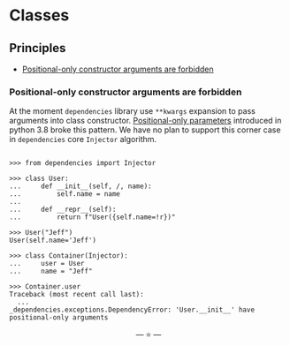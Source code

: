 # Classes

## Principles

- [Positional-only constructor arguments are forbidden](#positional-only-constructor-arguments-are-forbidden)

### Positional-only constructor arguments are forbidden

At the moment `dependencies` library use `**kwargs` expansion to pass arguments
into class constructor.
[Positional-only parameters](#https://peps.python.org/pep-0570/) introduced in
python 3.8 broke this pattern. We have no plan to support this corner case in
`dependencies` core `Injector` algorithm.

```pycon

>>> from dependencies import Injector

>>> class User:
...     def __init__(self, /, name):
...         self.name = name
...
...     def __repr__(self):
...         return f"User({self.name=!r})"

>>> User("Jeff")
User(self.name='Jeff')

>>> class Container(Injector):
...     user = User
...     name = "Jeff"

>>> Container.user
Traceback (most recent call last):
  ...
_dependencies.exceptions.DependencyError: 'User.__init__' have positional-only arguments

```

<p align="center">&mdash; ⭐ &mdash;</p>
